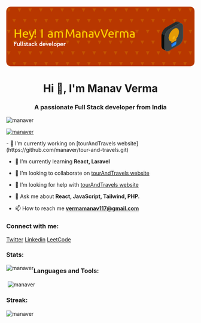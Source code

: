 ![Coding](https://github.com/manaver/manaver/blob/2a296d7625d987839a996ebd84250c2aec20e737/image.png)

<h1 align="center">Hi 👋, I'm Manav Verma</h1>
<h3 align="center">A passionate Full Stack developer from India</h3>

<!-- <img src="https://avatars2.githubusercontent.com/u/3990291?s=400&v=4" width="300vw" align="right" alt="Coding"> -->

<p align="left" > <img src="https://komarev.com/ghpvc/?username=manaver&label=Profile%20views&color=0e75b6&style=flat" alt="manaver" /> </p>
<p align="left"> <a href="https://github.com/ryo-ma/github-profile-trophy"><img src="https://github-profile-trophy.vercel.app/?username=manaver" alt="manaver" /></a>

</p>
- 🔭 I’m currently working on [tourAndTravels website](https://github.com/manaver/tour-and-travels.git)

- 🌱 I’m currently learning **React, Laravel**

- 👯 I’m looking to collaborate on [tourAndTravels website](https://github.com/manaver/tour-and-travels.git)

- 🤝 I’m looking for help with [tourAndTravels website](https://github.com/manaver/tour-and-travels.git)

- 💬 Ask me about **React, JavaScript, Tailwind, PHP.**

- 📫 How to reach me **vermamanav117@gmail.com**

<h3 align="left">Connect with me:</h3>
<p align="left">
<a href="https://twitter.com/manav1924" target="blank">Twitter</a>
<a href="https://linkedin.com/in/manav-verma-590a92204" target="blank">Linkedin</a>
<a href="https://www.leetcode.com/manav1" target="blank">LeetCode</a>
</p>

<h3 align="left">Stats:</h3>
<p><img align="left" src="https://github-readme-stats.vercel.app/api?username=manaver&show_icons=true&theme=radical" alt="manaver" /></p>
<h3 align="left">Languages and Tools:</h3>
<p>&nbsp;<img align="center" src="https://github-readme-stats.vercel.app/api/top-langs/?username=manaver&layout=compact" alt="manaver" /></p>
<h3 align="left">Streak:</h3>
<p><img align="center" src="https://github-readme-streak-stats.herokuapp.com/?user=manaver&" alt="manaver" /></p>
